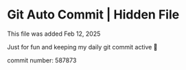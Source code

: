 # Git Auto Commit | Hidden File

This file was added Feb 12, 2025

Just for fun and keeping my daily git commit active 🤪

commit number: 587873
